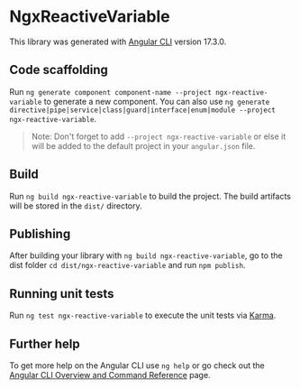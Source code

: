 # NgxReactiveVariable

This library was generated with [Angular CLI](https://github.com/angular/angular-cli) version 17.3.0.

## Code scaffolding

Run `ng generate component component-name --project ngx-reactive-variable` to generate a new component. You can also use `ng generate directive|pipe|service|class|guard|interface|enum|module --project ngx-reactive-variable`.
> Note: Don't forget to add `--project ngx-reactive-variable` or else it will be added to the default project in your `angular.json` file. 

## Build

Run `ng build ngx-reactive-variable` to build the project. The build artifacts will be stored in the `dist/` directory.

## Publishing

After building your library with `ng build ngx-reactive-variable`, go to the dist folder `cd dist/ngx-reactive-variable` and run `npm publish`.

## Running unit tests

Run `ng test ngx-reactive-variable` to execute the unit tests via [Karma](https://karma-runner.github.io).

## Further help

To get more help on the Angular CLI use `ng help` or go check out the [Angular CLI Overview and Command Reference](https://angular.io/cli) page.
